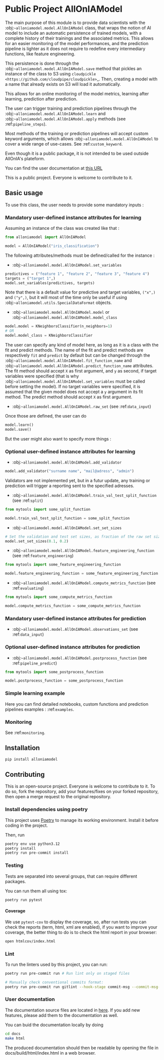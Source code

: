 # Public Project AllOnIAModel

The main purpose of this module is to provide data scientists with the
:obj:`~alloniamodel.model.AllOnIAModel` class, that wraps the notion of AI
model to include an automatic persistence of trained models, with a complete
history of their trainings and the associated metrics. This allows for an easier
monitoring of the model performances, and the prediction pipeline is lighter
as it does not require to redefine every intermediary functions, like feature
engineering.

This persistence is done through the
:obj:`~alloniamodel.model.AllOnIAModel.save` method that pickles an instance of
the class to S3 using `cloudpickle <https://github.com/cloudpipe/cloudpickle>`_.
Then, creating a model with a name that already exists on
S3 will load it automatically.

This allows for an online monitoring of the model metrics, learning after
learning, prediction after prediction.

The user can trigger training and prediction pipelines through the
:obj:`~alloniamodel.model.AllOnIAModel.learn` and
:obj:`~alloniamodel.model.AllOnIAModel.apply` methods (see :ref:`pipeline_steps`).

Most methods of the training or prediction pipelines will accept custom keyword
arguments, which allows :obj:`~alloniamodel.model.AllOnIAModel` to cover a wide
range of use-cases. See :ref:`custom_keyword`.

Even though it is a public package, it is not intended to be used outside
AllOnIA's plateform.

You can find the user documentation at [this URL](https://aleia-team.gitlab.io/public/alloniamodel)

This is a public project. Everyone is welcome to contribute to it.

## Basic usage

To use this class, the user needs to provide some mandatory inputs :

### Mandatory user-defined **instance** attributes for learning

Assuming an instance of the class was created like that :

```python
from alloniamodel import AllOnIAModel

model = AllOnIAModel("iris_classification")
```

The following attributes/methods must be defined/called for the instance :

* :obj:`~alloniamodel.model.AllOnIAModel.set_variables`

```python
predictives = ("feature 1", "feature 2", "feature 3", "feature 4")
targets = ("target 1",)
model.set_variables(predictives, targets)
```

Note that there is a default value for predictive and target variables, `("x",)`
and `("y",)`,
but it will most of the time only be useful if using :obj:`~alloniamodel.utils.SpecialDataFormat`
objects.

* :obj:`~alloniamodel.model.AllOnIAModel.model` or
  :obj:`~alloniamodel.model.AllOnIAModel.model_class`

```python
model.model = KNeighborsClassifier(n_neighbors=1)
# OR
model.model_class = KNeighborsClassifier
```

The user can specify any kind of model here, as long as it is a class with
the fit and predict methods. The name of the fit and predict methods are
respectively `fit` and `predict` by default but can be changed through the
:obj:`~alloniamodel.model.AllOnIAModel.fit_function_name` and
:obj:`~alloniamodel.model.AllOnIAModel.predict_function_name` attributes.
The fit method should accept `X` as first argument, and
`y` as second, if target variables were specified (that is why
:obj:`~alloniamodel.model.AllOnIAModel.set_variables` must be called before setting
the model). If no target variables were specified, it is assumed that the given
model does not accept a `y` argument in its fit method. The predict method
should accept `X` as first argument.

* :obj:`~alloniamodel.model.AllOnIAModel.raw_set` (see :ref:`data_input`)

Once those are defined, the user can do

```python
model.learn()
model.save()
```

But the user might also want to specify more things :

### Optional user-defined **instance** attributes for learning

* :obj:`~alloniamodel.model.AllOnIAModel.add_validator`

```python
model.add_validator("surname name", "mail@adress", "admin")
```

Validators are not implemented yet, but in a futur update, any training or
prediction will trigger a reporting sent to the specified adresses.

* :obj:`~alloniamodel.model.AllOnIAModel.train_val_test_split_function` (see :ref:`split`)

```python
from mytools import some_split_function

model.train_val_test_split_function = some_split_function
```

* :obj:`~alloniamodel.model.AllOnIAModel.set_set_sizes`

```python
# Set the validation and test set sizes, as fraction of the raw set size.
model.set_set_sizes(0.1, 0.2)
```

* :obj:`~alloniamodel.model.AllOnIAModel.feature_engineering_function` (see :ref:`feature_engineering`)

```python
from mytools import some_feature_engineering_function

model.feature_engineering_function = some_feature_engineering_function
```

* :obj:`~alloniamodel.model.AllOnIAModel.compute_metrics_function` (see :ref:`evaluating`)

```python
from mytools import some_compute_metrics_function

model.compute_metrics_function = some_compute_metrics_function
```

### Mandatory user-defined **instance** attributes for prediction

* :obj:`~alloniamodel.model.AllOnIAModel.observations_set` (see :ref:`data_input`)

### Optional user-defined **instance** attributes for prediction

* :obj:`~alloniamodel.model.AllOnIAModel.postprocess_function` (see :ref:`pipeline_predict`)

```python
from mytools import some_postprocess_function

model.postprocess_function = some_postprocess_function
```

### Simple learning example

Here you can find detailed notebooks, custom functions and prediction pipelines
examples : :ref:`examples`.

### Monitoring

See :ref:`monitoring`.

## Installation

```bash
pip install alloniamodel
```

## Contributing

This is an open-source project. Everyone is welcome to contribute to it. To do
so, fork the repository, add your features/fixes on your forked repository,
then open a merge request to the original repository.

### Install dependencies using poetry

This project uses [Poetry](https://python-poetry.org/) to manage its
working environment. Install it before coding in the project.

Then, run 

 ```bash 
poetry env use python3.12
poetry install
poetry run pre-commit install
```

### Testing

Tests are separated into several groups, that can require different packages.

You can run them all using tox:

```bash
poetry run pytest
```

#### Coverage

We use `pytest-cov` to display the coverage, so, after run
tests you can check the reports (term, html, xml are enabled), if you want to
improve your coverage, the better thing to do is to check the html report in
your browser:

```bash
open htmlcov/index.html
```

### Lint

To run the linters used by this project, you can run:

```bash
poetry run pre-commit run # Run lint only on staged files

# Manually check conventional commits format:
poetry run pre-commit run gitlint --hook-stage commit-msg --commit-msg-filename .git/COMMIT_EDITMSG
```

### User documentation

The documentation source files are located in [here](docs/source/). If you add
new features, please add them to the documentation as well.

You can buid the documentation locally by doing

```bash
cd docs
make html
```

The produced documentation should then be readable by opening the file in
docs/build/html/index.html in a web browser.
